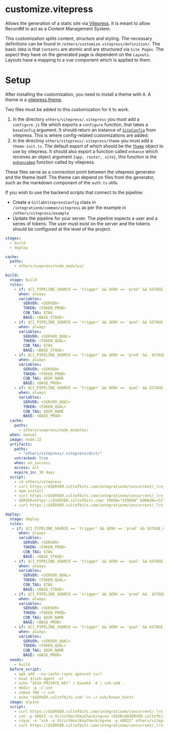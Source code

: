 # customize.vitepress

Allows the generation of a static site via [Vitepress](https://vitepress.dev/). It is meant to allow RecordM to act as a Content Management System. 

This customization splits content, structure and styling. The necessary definitions can be found in `/others/customize.vitepress/definition/`. The basic idea is that `Contents` are atomic and are structured via `Site Pages`. The aspect they have on the generated page is dependent on the `Layouts`. Layouts have a mapping to a vue component which is applied to them. 

# Setup

After installing the customization, you need to install a theme with it. A theme is a [vitepress theme](https://vitepress.dev/guide/custom-theme). 

Two files must be added to this customization for it to work.
1. In the directory `others/vitepress/.vitepress` you must add a `configure.js` file which exports a `configure` function, that takes a `baseConfig` argument. It should return an instance of [`SiteConfig`](https://vitepress.dev/reference/site-config) from vitepress. This is where config-related customizations are added.
2. In the directroy `others/vitepress/.vitepress/theme` you must add a `theme-init.ts`. The default export of which should be the [`Theme`](https://vitepress.dev/guide/custom-theme#theme-interface) object to use by vitepress. It should also export a function called `enhance` which receives an object argument `{app, router, site}`, this function is the [`enhanceApp`]((https://vitepress.dev/guide/custom-theme#theme-interface)) function called by vitepress. 

These files serve as a connection point between the vitepress generator and the theme itself. The theme can depend on files from the generator, such as the markdown component of the `auth.ts` utils. 

If you wish to use the backend scripts that connect to the pipeline:
- Create a `GitlabVitepressConfig` class in `/integrationm/common/vitepress` as per the example in `/others/vitepress/example`
- Update the pipeline for your server. The pipeline expects a user and a series of tokens. The user must exist on the server and the tokens should be configured at the level of the project. 
```yaml
stages:
  - build
  - deploy

cache:
  paths:
    - others/vuepress/node_modules/

build:
  stage: build
  rules:
    - if: $CI_PIPELINE_SOURCE == 'trigger' && $ENV == 'prod' && $STAGE_OR_PROD == 'STAGE'
      when: always
      variables:
        SERVER: <SERVER>
        TOKEN: <TOKEN_PROD>
        COB_TAG: $TAG 
        BASE: <BASE_STAGE>
    - if: $CI_PIPELINE_SOURCE == 'trigger' && $ENV == 'qual' && $STAGE_OR_PROD == 'STAGE'
      when: always
      variables:
        SERVER: <SERVER_QUAL>
        TOKEN: <TOKEN_QUAL>
        COB_TAG: $TAG 
        BASE: <BASE_STAGE>
    - if: $CI_PIPELINE_SOURCE == 'trigger' && $ENV == 'prod' &&  $STAGE_OR_PROD == 'PROD'
      when: always
      variables:
        SERVER: <SERVER>
        TOKEN: <TOKEN_PROD>
        COB_TAG: $DIR_NAME
        BASE: <BASE_PROD>
    - if: $CI_PIPELINE_SOURCE == 'trigger' && $ENV == 'qual' && $STAGE_OR_PROD == 'PROD'
      when: always
      variables:
        SERVER: <SERVER_QUAl>
        TOKEN: <TOKEN_QUAL>
        COB_TAG: $DIR_NAME
        BASE: <BASE_PROD>
  cache:
    paths:
      - others/vuepress/node_modules/
  when: manual
  image: node:22
  artifacts:
    paths:
      - "others/vitepress/.vitepress/dist/"
    untracked: true 
    when: on_success
    access: all
    expire_in: 30 days
  script:
    - cd others/vitepress
    - curl https://$SERVER.cultofbits.com/integrationm/concurrent/_lrn_update_deploy -b "cobtoken=$TOKEN" -d "tag=$COB_TAG&state=Installing dependencies" -v 
    - npm install
    - curl https://$SERVER.cultofbits.com/integrationm/concurrent/_lrn_update_deploy -b "cobtoken=$TOKEN" -d "tag=$COB_TAG&state=Building..." -v 
    - SERVER=https://$SERVER.cultofbits.com/ TOKEN="$TOKEN" DOMAIN=<SITE> BASE=$BASE npm run build
    - curl https://$SERVER.cultofbits.com/integrationm/concurrent/_lrn_update_deploy -b "cobtoken=$TOKEN" -d "tag=$COB_TAG&state=Preparing Deploy environment" -v  

deploy:
  stage: deploy 
  rules:
   - if: $CI_PIPELINE_SOURCE == 'trigger' && $ENV == 'prod' && $STAGE_OR_PROD == 'STAGE'
      when: always
      variables:
        SERVER: <SERVER>
        TOKEN: <TOKEN_PROD>
        COB_TAG: $TAG 
        BASE: <BASE_STAGE>
    - if: $CI_PIPELINE_SOURCE == 'trigger' && $ENV == 'qual' && $STAGE_OR_PROD == 'STAGE'
      when: always
      variables:
        SERVER: <SERVER_QUAL>
        TOKEN: <TOKEN_QUAL>
        COB_TAG: $TAG 
        BASE: <BASE_STAGE>
    - if: $CI_PIPELINE_SOURCE == 'trigger' && $ENV == 'prod' &&  $STAGE_OR_PROD == 'PROD'
      when: always
      variables:
        SERVER: <SERVER>
        TOKEN: <TOKEN_PROD>
        COB_TAG: $DIR_NAME
        BASE: <BASE_PROD>
    - if: $CI_PIPELINE_SOURCE == 'trigger' && $ENV == 'qual' && $STAGE_OR_PROD == 'PROD'
      when: always
      variables:
        SERVER: <SERVER_QUAl>
        TOKEN: <TOKEN_QUAL>
        COB_TAG: $DIR_NAME
        BASE: <BASE_PROD>
  needs:
    - build
  before_script:
    - apk add --no-cache rsync openssh curl
    - eval $(ssh-agent -s)
    - echo "$SSH_PRIVATE_KEY" | base64 -d | ssh-add -
    - mkdir -p ~/.ssh
    - chmod 700 ~/.ssh
    - echo "$SERVER.cultofbits.com" >> ~/.ssh/known_hosts 
  image: alpine
  script:
    - curl https://$SERVER.cultofbits.com/integrationm/concurrent/_lrn_update_deploy -b "cobtoken=$TOKEN" -d "tag=$COB_TAG&state=Deploying.." -v 
    - ssh -p 40022 -o StrictHostKeyChecking=no <USER>@$SERVER.cultofbits.com "mkdir -p ~/$BASE"
    - rsync -e "ssh -o StrictHostKeyChecking=no -p 40022" others/vitepress/.vitepress/dist/ <USER>@$SERVER.cultofbits.com:$BASE/$DIR -aci --delete
    - curl https://$SERVER.cultofbits.com/integrationm/concurrent/_lrn_update_deploy -b "cobtoken=$TOKEN" -d "tag=$COB_TAG&state=Deployed" -v 
```
